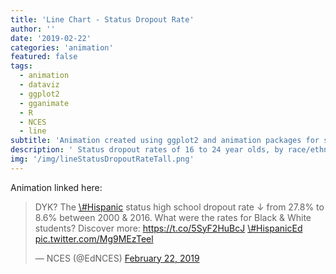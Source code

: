 ```yaml
---
title: 'Line Chart - Status Dropout Rate'
author: ''
date: '2019-02-22'
categories: 'animation'
featured: false
tags:
  - animation
  - dataviz
  - ggplot2
  - gganimate
  - R
  - NCES
  - line
subtitle: 'Animation created using ggplot2 and animation packages for social media distribution'
description: ' Status dropout rates of 16 to 24 year olds, by race/ethnicity: 2000 through 2016'
img: '/img/lineStatusDropoutRateTall.png'
---
```


Animation linked here:

<blockquote class="twitter-tweet" data-lang="en">
<p lang="en" dir="ltr">
DYK? The
<a href="https://twitter.com/hashtag/Hispanic?src=hash&amp;ref_src=twsrc%5Etfw">\#Hispanic</a>
status high school dropout rate ↓ from 27.8% to 8.6% between 2000 &
2016. What were the rates for Black & White students? Discover more:
<a href="https://t.co/5SyF2HuBcJ">https://t.co/5SyF2HuBcJ</a>
<a href="https://twitter.com/hashtag/HispanicEd?src=hash&amp;ref_src=twsrc%5Etfw">\#HispanicEd</a>
<a href="https://t.co/Mg9MEzTeel">pic.twitter.com/Mg9MEzTeel</a>
</p>
— NCES (@EdNCES)
<a href="https://twitter.com/EdNCES/status/1098979512107319296?ref_src=twsrc%5Etfw">February
22, 2019</a>
</blockquote>
